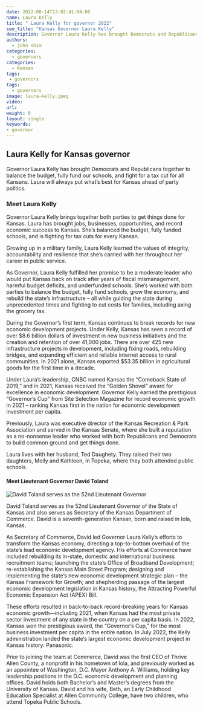 ```yaml
---
date: 2022-08-14T13:02:41-04:00
name: Laura Kelly
title: " Laura Kelly for governor 2022"
seo_title: "Kansas Governor Laura Kelly"
description: Governor Laura Kelly has brought Democrats and Republicans together to balance the budget, fully fund our schools, and fight for a tax cut for all Kansans. Laura will always put what’s best for Kansas ahead of party politics.
authors:
  - john shim
categories:
  - governors
categories:
  - Kansas
tags:
 - governors
tags: 
  - governors
image: laura-kelly.jpeg
video:
url: 
weight: 0
layout: single
keywords:
- governor 
---
```


## Laura Kelly for Kansas governor 
Governor Laura Kelly has brought Democrats and Republicans together to balance the budget, fully fund our schools, and fight for a tax cut for all Kansans. Laura will always put what’s best for Kansas ahead of party politics.

### Meet Laura Kelly

Governor Laura Kelly brings together both parties to get things done for Kansas. Laura has brought jobs, businesses, opportunities, and record economic success to Kansas. She’s balanced the budget, fully funded schools, and is fighting for tax cuts for every Kansan.

Growing up in a military family, Laura Kelly learned the values of integrity, accountability and resilience that she’s carried with her throughout her career in public service.

As Governor, Laura Kelly fulfilled her promise to be a moderate leader who would put Kansas back on track after years of fiscal mismanagement, harmful budget deficits, and underfunded schools. She’s worked with both parties to balance the budget, fully fund schools, grow the economy, and rebuild the state’s infrastructure – all while guiding the state during unprecedented times and fighting to cut costs for families, including axing the grocery tax.

During the Governor’s first term, Kansas continues to break records for new economic development projects. Under Kelly, Kansas has seen a record of over $8.6 billion dollars of investment in new business initiatives and the creation and retention of over 41,000 jobs. There are over 425 new infrastructure projects in development, including fixing roads, rebuilding bridges, and expanding efficient and reliable internet access to rural communities. In 2021 alone, Kansas exported $53.35 billion in agricultural goods for the first time in a decade.

Under Laura’s leadership, CNBC named Kansas the “Comeback State of 2019,” and in 2021, Kansas received the “Golden Shovel” award for excellence in economic development. Governor Kelly earned the prestigious “Governor’s Cup” from Site Selection Magazine for record economic growth in 2021 – ranking Kansas first in the nation for economic development investment per capita.

Previously, Laura was executive director of the Kansas Recreation & Park Association and served in the Kansas Senate, where she built a reputation as a no-nonsense leader who worked with both Republicans and Democrats to build common ground and get things done.

Laura lives with her husband, Ted Daughety. They raised their two daughters, Molly and Kathleen, in Topeka, where they both attended public schools.


#### Meet  Lieutenant Governor David Toland

![David Toland serves as the 52nd Lieutenant Governor ](/candidates/david-toland.jpeg)

David Toland serves as the 52nd Lieutenant Governor of the State of Kansas and also serves as Secretary of the Kansas Department of Commerce. David is a seventh-generation Kansan, born and raised in Iola, Kansas.

As Secretary of Commerce, David led Governor Laura Kelly’s efforts to transform the Kansas economy, directing a top-to-bottom overhaul of the state’s lead economic development agency. His efforts at Commerce have included rebuilding its in-state, domestic and international business recruitment teams; launching the state’s Office of Broadband Development; re-establishing the Kansas Main Street Program; designing and implementing the state’s new economic development strategic plan – the Kansas Framework for Growth; and shepherding passage of the largest economic development legislation in Kansas history, the Attracting Powerful Economic Expansion Act (APEX) Bill.

These efforts resulted in back-to-back record-breaking years for Kansas economic growth—including 2021, when Kansas had the most private sector investment of any state in the country on a per capita basis. In 2022, Kansas won the prestigious award, the “Governor’s Cup,” for the most business investment per capita in the entire nation. In July 2022, the Kelly administration landed the state’s largest economic development project in Kansas history: Panasonic.

Prior to joining the team at Commerce, David was the first CEO of Thrive Allen County, a nonprofit in his hometown of Iola, and previously worked as an appointee of Washington, D.C. Mayor Anthony A. Williams, holding key leadership positions in the D.C. economic development and planning offices. David holds both Bachelor’s and Master’s degrees from the University of Kansas. David and his wife, Beth, an Early Childhood Education Specialist at Allen Community College, have two children, who attend Topeka Public Schools.